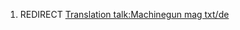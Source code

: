 1.  REDIRECT [Translation talk:Machinegun mag
    txt/de](Translation_talk:Machinegun_mag_txt/de "wikilink")